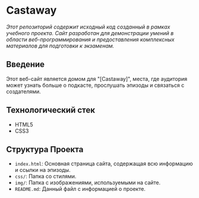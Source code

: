 # Castaway

*Этот репозиторий содержит исходный код созданный в рамках учебного проекта. Сайт разработан для демонстрации умений в области веб-программирования и предоставления комплексных материалов для подготовки к экзаменам.*

## Введение

Этот веб-сайт является домом для "[Castaway]", места, где аудитория может узнать больше о подкасте, прослушать эпизоды и связаться с создателями.

## Технологический стек

- HTML5
- CSS3

## Структура Проекта

- `index.html`: Основная страница сайта, содержащая всю информацию и ссылки на эпизоды.
- `css/`: Папка со стилями.
- `img/`: Папка с изображениями, используемыми на сайте.
- `README.md`: Данный файл с информацией о проекте.
